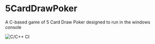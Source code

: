 # 5CardDrawPoker
A C-based game of 5 Card Draw Poker designed to run in the windows console

![C/C++ CI](https://github.com/BenjaminMichaelis/5CardDrawPoker/workflows/C/C++%20CI/badge.svg?branch=master)
